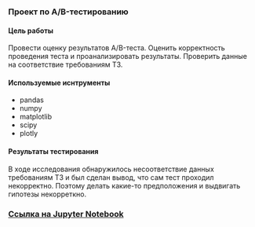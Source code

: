 ### Проект по А/B-тестированию
#### Цель работы
Провести оценку результатов A/B-теста. Оценить корректность проведения теста и проанализировать результаты. Проверить данные на соответствие требованиям ТЗ.
#### Используемые иснтрументы
- pandas
- numpy
- matplotlib
- scipy
- plotly
#### Результаты тестирования
В ходе исследования обнаружилось несоответствие данных требованиям ТЗ и был сделан вывод, что сам тест проходил некорректно. Поэтому делать какие-то предположения и выдвигать гипотезы некорреткно. 
### [Ссылка на Jupyter Notebook](https://github.com/irina-shap/Data-analyst-portfolio/blob/main/%D0%9F%D1%80%D0%BE%D0%B5%D0%BA%D1%82%202/Final%20project.ipynb)

